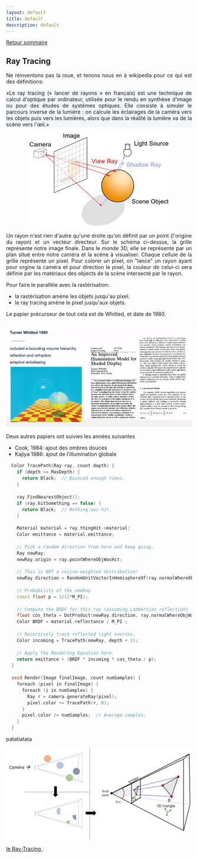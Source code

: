 ```yaml
---
layout: default
title: default
description: default
---
```


[Retour sommaire](./)

## Ray Tracing 


<p style='text-align: justify;'> 
Ne réinventons pas la roue, et tenons nous en à wikipedia pour ce qui est des définitions:
</p>

<p style='text-align:justify; background-color:#f3f6fa'> 
  «Le ray tracing (« lancer de rayons » en français) est une technique de calcul d'optique par ordinateur, utilisée pour le rendu en synthèse d'image ou pour des études de systèmes optiques. Elle consiste à simuler le parcours inverse de la lumière : on calcule les éclairages de la caméra vers les objets puis vers les lumières, alors que dans la réalité la lumière va de la scène vers l'œil.»
</p>

<p align="center"><img src="img_RTschema.png" alt="alt text" width="380"></p>

<p style='text-align: justify;'> 
Un rayon n'est rien d'autre qu'une droite qu'on définit par un point (l'origine du rayon) et un vecteur directeur.
Sur le schéma ci-dessus, la grille représente notre image finale. Dans le monde 3D, elle se représente par un plan situé entre notre caméra et la scène à visualiser. Chaque cellule de la grille représente un pixel. Pour colorer un pixel, on  "lance" un rayon ayant pour orgine la caméra et pour direction le pixel, la couleur de celui-ci sera définie par les matériaux des objects de la scène intersecté par le rayon. 
</p>

Pour faire le parallèle avec la rastérisation:
- la rastérisation amène les objets jusqu'au pixel.
- le ray tracing amène le pixel jusqu'aux objets.

Le papier précurseur de tout cela est de Whitted, et date de 1980.

<p align="center"><img src="img_RTwhitted.png" alt="alt text" width="580"></p>

Deux autres papiers ont suivies les années suivantes
- Cook, 1984: ajout des ombres douces
- Kajiya 1986: ajout de l'illumination globale


```cpp
  Color TracePath(Ray ray, count depth) {
    if (depth >= MaxDepth) {
      return Black;  // Bounced enough times.
    }

    ray.FindNearestObject();
    if (ray.hitSomething == false) {
      return Black;  // Nothing was hit.
    }

    Material material = ray.thingHit->material;
    Color emittance = material.emittance;

    // Pick a random direction from here and keep going.
    Ray newRay;
    newRay.origin = ray.pointWhereObjWasHit;

    // This is NOT a cosine-weighted distribution!
    newRay.direction = RandomUnitVectorInHemisphereOf(ray.normalWhereObjWasHit);

    // Probability of the newRay
    const float p = 1/(2*M_PI);

    // Compute the BRDF for this ray (assuming Lambertian reflection)
    float cos_theta = DotProduct(newRay.direction, ray.normalWhereObjWasHit);
    Color BRDF = material.reflectance / M_PI ;

    // Recursively trace reflected light sources.
    Color incoming = TracePath(newRay, depth + 1);

    // Apply the Rendering Equation here.
    return emittance + (BRDF * incoming * cos_theta / p);
  }

  void Render(Image finalImage, count numSamples) {
    foreach (pixel in finalImage) {
      foreach (i in numSamples) {
        Ray r = camera.generateRay(pixel);
        pixel.color += TracePath(r, 0);
      }
      pixel.color /= numSamples;  // Average samples.
    }
  }
```

<p style='text-align: justify;'> 
patatiatata
</p>

![Image](img_rast.png)

<p style='text-align: justify;'> 

</p>
<p style='text-align: justify;'> 
 <a href="./raytracing.html"> le Ray-Tracing </a>. 
</p>


